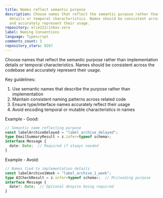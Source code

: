 ```yaml
---
title: Names reflect semantic purpose
description: Choose names that reflect the semantic purpose rather than implementation
  details or temporal characteristics. Names should be consistent across the codebase
  and accurately represent their usage.
repository: elie222/inbox-zero
label: Naming Conventions
language: Typescript
comments_count: 5
repository_stars: 8267
---
```


Choose names that reflect the semantic purpose rather than implementation details or temporal characteristics. Names should be consistent across the codebase and accurately represent their usage.

Key guidelines:
1. Use semantic names that describe the purpose rather than implementation
2. Maintain consistent naming patterns across related code
3. Ensure type/interface names accurately reflect their usage
4. Avoid encoding temporal or mutable characteristics in names

Example - Good:
```typescript
// Semantic name reflecting purpose
const labelArchiveDelayed = "label_archive_delayed";
type EmailSummaryResult = z.infer<typeof schema>;
interface Message {
  date: Date;  // Required if always needed
}
```

Example - Avoid:
```typescript
// Names tied to implementation details
const labelArchive1Week = "label_archive_1_week";
type AICheckResult = z.infer<typeof schema>;  // Misleading purpose
interface Message {
  date?: Date;  // Optional despite being required
}
```